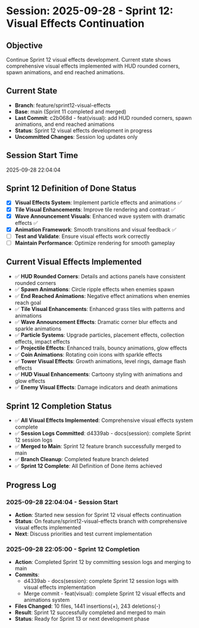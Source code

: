 # Session: 2025-09-28 - Sprint 12: Visual Effects Continuation

## Objective
Continue Sprint 12 visual effects development. Current state shows comprehensive visual effects implemented with HUD rounded corners, spawn animations, and end reached animations.

## Current State
- **Branch**: feature/sprint12-visual-effects
- **Base**: main (Sprint 11 completed and merged)
- **Last Commit**: c2b068d - feat(visual): add HUD rounded corners, spawn animations, and end reached animations
- **Status**: Sprint 12 visual effects development in progress
- **Uncommitted Changes**: Session log updates only

## Session Start Time
2025-09-28 22:04:04

## Sprint 12 Definition of Done Status
- [x] **Visual Effects System**: Implement particle effects and animations ✅
- [x] **Tile Visual Enhancements**: Improve tile rendering and contrast ✅
- [x] **Wave Announcement Visuals**: Enhanced wave system with dramatic effects ✅
- [x] **Animation Framework**: Smooth transitions and visual feedback ✅
- [ ] **Test and Validate**: Ensure visual effects work correctly
- [ ] **Maintain Performance**: Optimize rendering for smooth gameplay

## Current Visual Effects Implemented
- ✅ **HUD Rounded Corners**: Details and actions panels have consistent rounded corners
- ✅ **Spawn Animations**: Circle ripple effects when enemies spawn
- ✅ **End Reached Animations**: Negative effect animations when enemies reach goal
- ✅ **Tile Visual Enhancements**: Enhanced grass tiles with patterns and animations
- ✅ **Wave Announcement Effects**: Dramatic corner blur effects and sparkle animations
- ✅ **Particle Systems**: Upgrade particles, placement effects, collection effects, impact effects
- ✅ **Projectile Effects**: Enhanced trails, bouncy animations, glow effects
- ✅ **Coin Animations**: Rotating coin icons with sparkle effects
- ✅ **Tower Visual Effects**: Growth animations, level rings, damage flash effects
- ✅ **HUD Visual Enhancements**: Cartoony styling with animations and glow effects
- ✅ **Enemy Visual Effects**: Damage indicators and death animations

## Sprint 12 Completion Status
- ✅ **All Visual Effects Implemented**: Comprehensive visual effects system complete
- ✅ **Session Logs Committed**: d4339ab - docs(session): complete Sprint 12 session logs
- ✅ **Merged to Main**: Sprint 12 feature branch successfully merged to main
- ✅ **Branch Cleanup**: Completed feature branch deleted
- ✅ **Sprint 12 Complete**: All Definition of Done items achieved

## Progress Log

### 2025-09-28 22:04:04 - Session Start
- **Action**: Started new session for Sprint 12 visual effects continuation
- **Status**: On feature/sprint12-visual-effects branch with comprehensive visual effects implemented
- **Next**: Discuss priorities and test current implementation

### 2025-09-28 22:05:00 - Sprint 12 Completion
- **Action**: Completed Sprint 12 by committing session logs and merging to main
- **Commits**: 
  - d4339ab - docs(session): complete Sprint 12 session logs with visual effects implementation
  - Merge commit - feat(visual): complete Sprint 12 visual effects and animations system
- **Files Changed**: 10 files, 1441 insertions(+), 243 deletions(-)
- **Result**: Sprint 12 successfully completed and merged to main
- **Status**: Ready for Sprint 13 or next development phase
